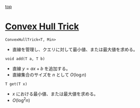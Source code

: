 [top](../README.md)

# [Convex Hull Trick](./cht.hpp)

`ConvexHullTrick<T, Min>`
- 直線を管理し、クエリに対して最小値、または最大値を求める。

`void add(T a, T b)`
- 直線 $y = ax + b$ を追加する。
- 直線集合のサイズを $n$ として $O(\log n)$

`T get(T x)`
- $x$ における最小値、または最大値を求める。
- $O(\log^2 n)$

